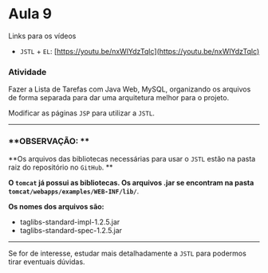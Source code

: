 # Aula 9



Links para os vídeos

- `JSTL` + `EL`: [https://youtu.be/nxWlYdzTqlc](https://youtu.be/nxWlYdzTqlc)



### Atividade



Fazer a Lista de Tarefas com Java Web, MySQL, organizando os arquivos de forma separada para dar uma arquitetura melhor para o projeto. 

Modificar as páginas `JSP` para utilizar a `JSTL`.



---

### **OBSERVAÇÃO: **

**Os arquivos das bibliotecas necessárias para usar o `JSTL` estão na pasta raiz do repositório no `GitHub`. **

**O `tomcat` já possui as bibliotecas. Os arquivos .jar se encontram na pasta `tomcat/webapps/examples/WEB-INF/lib/`**.

**Os nomes dos arquivos são:**

- taglibs-standard-impl-1.2.5.jar
- taglibs-standard-spec-1.2.5.jar

---



Se for de interesse, estudar mais detalhadamente a `JSTL` para podermos tirar eventuais dúvidas.

